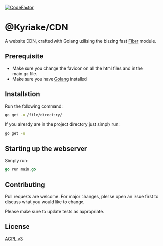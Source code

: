 [![CodeFactor](https://www.codefactor.io/repository/github/kyriake/cdn/badge)](https://www.codefactor.io/repository/github/kyriake/cdn)
# @Kyriake/CDN

A website CDN, crafted with Golang utilising the blazing fast [Fiber](https://github.com/gofiber/fiber) module.

## Prerequisite

- Make sure you change the favicon on all the html files and in the main.go file.
- Make sure you have [Golang](https://golang.org/dl/) installed

## Installation

Run the following command:
```bash
go get -u /file/directory/
```
If you already are in the project directory just simply run:
```bash
go get -u
```

## Starting up the webserver

Simply run:
```go
go run main.go
```

## Contributing
Pull requests are welcome. For major changes, please open an issue first to discuss what you would like to change.

Please make sure to update tests as appropriate.

## License
[AGPL v3](https://choosealicense.com/licenses/agpl-3.0/)
